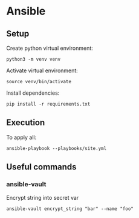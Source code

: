 # Ansible

## Setup

Create python virtual environment:

    python3 -m venv venv

Activate virtual environment:

    source venv/bin/activate

Install dependencies:

    pip install -r requirements.txt

## Execution

To apply all:

    ansible-playbook --playbooks/site.yml

## Useful commands

### ansible-vault

Encrypt string into secret var

    ansible-vault encrypt_string "bar" --name "foo"

